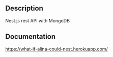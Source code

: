 
## Description
Nest.js rest API with MongoDB

## Documentation
https://what-if-alina-could-nest.herokuapp.com/
